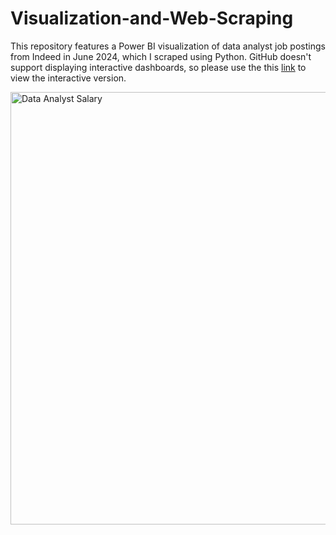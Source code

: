 # Visualization-and-Web-Scraping


This repository features a Power BI visualization of data analyst job postings from Indeed in June 2024, which I scraped using Python. GitHub doesn't support displaying interactive dashboards, so please use the this [link](https://app.powerbi.com/view?r=eyJrIjoiY2U4Njg0MjctMzA2My00NDcyLWFjZTEtMDMzOGFhN2U5NmEwIiwidCI6IjEyYzQ0MzExLWNmODQtNGU0MS05NWMzLThkZjY5MGIxZWI2MSIsImMiOjF9) to view the interactive version.

<img width="692" alt="Data Analyst Salary" src="https://github.com/user-attachments/assets/a3d1a030-568a-4127-bc8e-c78af71bde62">
